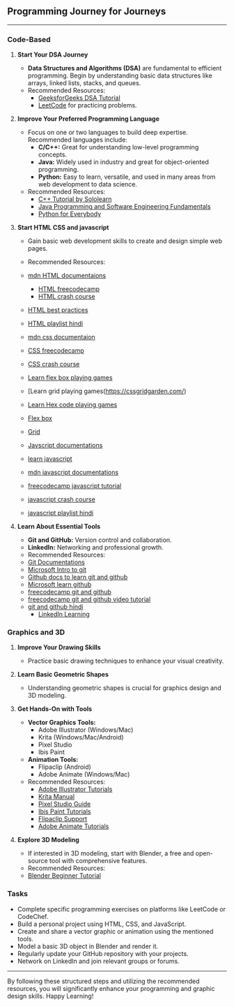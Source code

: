 ## Programming Journey for Journeys

---

### Code-Based

1. **Start Your DSA Journey**
    - **Data Structures and Algorithms (DSA)** are fundamental to efficient programming. Begin by understanding basic data structures like arrays, linked lists, stacks, and queues.
    - Recommended Resources:
        - [GeeksforGeeks DSA Tutorial](https://www.geeksforgeeks.org/data-structures/)
        - [LeetCode](https://leetcode.com/) for practicing problems.

2. **Improve Your Preferred Programming Language**
    - Focus on one or two languages to build deep expertise. Recommended languages include:
        - **C/C++:** Great for understanding low-level programming concepts.
        - **Java:** Widely used in industry and great for object-oriented programming.
        - **Python:** Easy to learn, versatile, and used in many areas from web development to data science.
    - Recommended Resources:
        - [C++ Tutorial by Sololearn](https://www.sololearn.com/Course/CPlusPlus/)
        - [Java Programming and Software Engineering Fundamentals](https://www.coursera.org/specializations/java-programming)
        - [Python for Everybody](https://www.coursera.org/specializations/python)

3. **Start HTML CSS and javascript**
    - Gain basic web development skills to create and design simple web pages.
    - Recommended Resources:
	- [mdn HTML documentaions](https://developer.mozilla.org/en-US/docs/Web/HTML)
        - [HTML freecodecamp](https://youtu.be/kUMe1FH4CHE?si=zYrz9-xIh95hKGAM)
        - [HTML crash course](https://youtu.be/UB1O30fR-EE?si=ujgWKAEnyj6AwH54)
	- [HTML best practices](https://github.com/hail2u/html-best-practices)
	- [HTML playlist hindi](https://www.youtube.com/watch?v=XmLOwJHFHf0&list=PLu71SKxNbfoDBNF5s-WH6aLbthSEIMhMI)

	- [mdn css documentaion](https://developer.mozilla.org/en-US/docs/Learn/Getting_started_with_the_web/CSS_basics)
	- [CSS freecodecamp](https://youtu.be/1Rs2ND1ryYc?si=Y1GBMuS6NCHRZUXo)
	- [CSS crash course](https://youtu.be/yfoY53QXEnI?si=7dTzsjM4L4xNsQvG)
	- [Learn flex box playing games](https://flexboxfroggy.com/)
	- [Learn grid playing games(https://cssgridgarden.com/)
	- [Learn Hex code playing games](http://www.hexinvaders.com/)
	- [Flex box](https://css-tricks.com/snippets/css/a-guide-to-flexbox/)
	- [Grid](https://css-tricks.com/snippets/css/complete-guide-grid/)

	- [Javscript documentations](https://javascript.info)
	- [learn javascript](https://learnjavascript.online/)
	- [mdn javascript documentations](https://developer.mozilla.org/en-US/docs/Learn/JavaScript)
	- [freecodecamp javascript tutorial](https://youtu.be/PkZNo7MFNFg?si=LQDC0c2ebPV88R8X)
	- [javascript crash course](https://youtu.be/hdI2bqOjy3c?si=ASFvfugoMP_vKvQQ)
	- [javascript playlist hindi](https://www.youtube.com/watch?v=Hr5iLG7sUa0&list=PLu71SKxNbfoBuX3f4EOACle2y-tRC5Q37)

4. **Learn About Essential Tools**
    - **Git and GitHub:** Version control and collaboration.
    - **LinkedIn:** Networking and professional growth.
    - Recommended Resources:
	- [Git Documentations](https://git-scm.com/docs/gittutorial)
	- [Microsoft Intro to git](https://learn.microsoft.com/en-us/training/modules/intro-to-git/)
	- [Github docs to learn git and github](https://docs.github.com/en/get-started/start-your-journey/git-and-github-learning-resources)
	- [Microsoft learn github](https://learn.microsoft.com/en-us/training/github/)
	- [freecodecamp git and github](https://www.freecodecamp.org/news/introduction-to-git-and-github/)
	- [freecodecamp git and github video tutorial](https://youtu.be/RGOj5yH7evk?si=lL85w9-NmYWHrEh_)
	- [git and github hindi](https://youtu.be/q8EevlEpQ2A?si=BZ7Lb7m3_MoORaZZ)
        - [LinkedIn Learning](https://www.linkedin.com/learning/)

### Graphics and 3D

1. **Improve Your Drawing Skills**
    - Practice basic drawing techniques to enhance your visual creativity.

2. **Learn Basic Geometric Shapes**
    - Understanding geometric shapes is crucial for graphics design and 3D modeling.

3. **Get Hands-On with Tools**
    - **Vector Graphics Tools:**
        - Adobe Illustrator (Windows/Mac)
        - Krita (Windows/Mac/Android)
        - Pixel Studio
        - Ibis Paint
    - **Animation Tools:**
        - Flipaclip (Android)
        - Adobe Animate (Windows/Mac)
    - Recommended Resources:
        - [Adobe Illustrator Tutorials](https://helpx.adobe.com/illustrator/tutorials.html)
        - [Krita Manual](https://docs.krita.org/en/user_manual.html)
        - [Pixel Studio Guide](https://www.pixelstudioapp.com/)
        - [Ibis Paint Tutorials](https://ibispaint.com/lecture/index.jsp)
        - [Flipaclip Support](https://support.flipaclip.us/hc/en-us)
        - [Adobe Animate Tutorials](https://helpx.adobe.com/animate/tutorials.html)

4. **Explore 3D Modeling**
    - If interested in 3D modeling, start with Blender, a free and open-source tool with comprehensive features.
    - Recommended Resources:
    - [Blender Beginner Tutorial](https://www.blender.org/support/tutorials/)

### Tasks

- Complete specific programming exercises on platforms like LeetCode or CodeChef.
- Build a personal project using HTML, CSS, and JavaScript.
- Create and share a vector graphic or animation using the mentioned tools.
- Model a basic 3D object in Blender and render it.
- Regularly update your GitHub repository with your projects.
- Network on LinkedIn and join relevant groups or forums.

--- 

By following these structured steps and utilizing the recommended resources, you will significantly enhance your programming and graphic design skills. Happy Learning!
